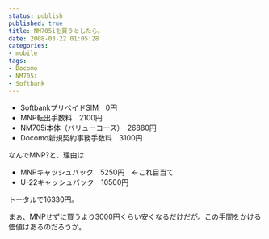 ```yaml
---
status: publish
published: true
title: NM705iを買うとしたら。
date: 2008-03-22 01:05:28
categories:
- mobile
tags:
- Docomo
- NM705i
- Softbank
---
```

<ul>
	<li>SoftbankプリペイドSIM　0円</li>
	<li>MNP転出手数料　2100円</li>
	<li>NM705i本体（バリューコース）　26880円</li>
	<li>Docomo新規契約事務手数料　3100円</li>
</ul>
なんでMNP?と、理由は
<ul>
	<li>MNPキャッシュバック　5250円　←これ目当て</li>
	<li>U-22キャッシュバック　10500円</li>
</ul>
トータルで16330円。

まぁ、MNPせずに買うより3000円くらい安くなるだけだが。この手間をかける価値はあるのだろうか。
